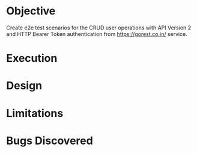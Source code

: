 # Objective
Create e2e test scenarios for the CRUD user operations with API Version 2 and HTTP Bearer Token authentication from 
https://gorest.co.in/ service.


# Execution


# Design


# Limitations


# Bugs Discovered 